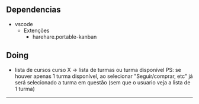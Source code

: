 ## Dependencias
- vscode
    - Extenções
        - harehare.portable-kanban
        
## Doing

* lista de cursos
    curso X
        -> lista de turmas ou turma disponível
            PS: se houver apenas 1 turma disponível, ao selecionar
            "Seguir/comprar, etc" já será selecionado a turma em questão
            (sem que o usuario veja a lista de 1 turma)


----
